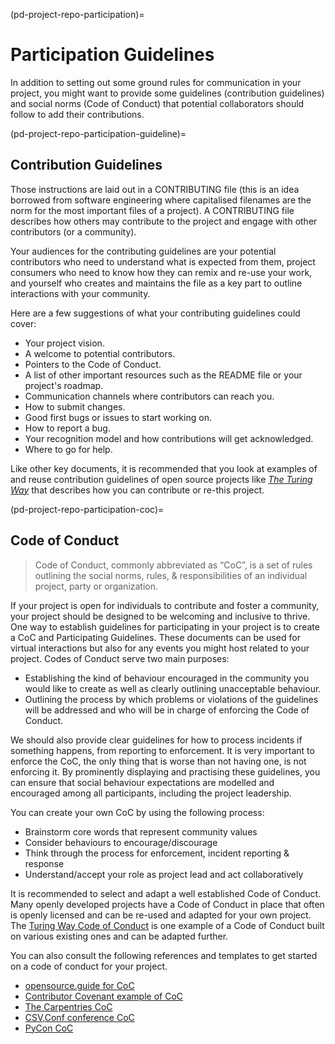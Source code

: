 (pd-project-repo-participation)=
# Participation Guidelines

In addition to setting out some ground rules for communication in your project, you might want to provide some guidelines (contribution guidelines) and social norms (Code of Conduct) that potential collaborators should follow to add their contributions.

(pd-project-repo-participation-guideline)=
## Contribution Guidelines

Those instructions are laid out in a CONTRIBUTING file (this is an idea borrowed from software engineering where capitalised filenames are the norm for the most important files of a project).
A CONTRIBUTING file describes how others may contribute to the project and engage with other contributors (or a community).

Your audiences for the contributing guidelines are your potential contributors who need to understand what is expected from them, project consumers who need to know how they can remix and re-use your work, and yourself who creates and maintains the file as a key part to outline interactions with your community.

Here are a few suggestions of what your contributing guidelines could cover:

* Your project vision.
* A welcome to potential contributors.
* Pointers to the Code of Conduct.
* A list of other important resources such as the README file or your project's roadmap.
* Communication channels where contributors can reach you.
* How to submit changes.
* Good first bugs or issues to start working on.
* How to report a bug.
* Your recognition model and how contributions will get acknowledged.
* Where to go for help.

Like other key documents, it is recommended that you look at examples of and reuse contribution guidelines of open source projects like [_The Turing Way_](https://github.com/the-turing-way/the-turing-way/blob/lottycoupat-roadmapping-casestudy/CONTRIBUTING.md) that describes how you can contribute or re-this project.

(pd-project-repo-participation-coc)=
## Code of Conduct

> Code of Conduct, commonly abbreviated as “CoC”, is a set of rules outlining the social norms, rules, & responsibilities of an individual project, party or organization.

If your project is open for individuals to contribute and foster a community, your project should be designed to be welcoming and inclusive to thrive.
One way to establish guidelines for participating in your project is to create a CoC and Participating Guidelines.
These documents can be used for virtual interactions but also for any events you might host related to your project.
Codes of Conduct serve two main purposes:
* Establishing the kind of behaviour encouraged in the community you would like to create as well as clearly outlining unacceptable behaviour.
* Outlining the process by which problems or violations of the guidelines will be addressed and who will be in charge of enforcing the Code of Conduct.

We should also provide clear guidelines for how to process incidents if something happens, from reporting to enforcement.
It is very important to enforce the CoC, the only thing that is worse than not having one, is not enforcing it.
By prominently displaying and practising these guidelines, you can ensure that social behaviour expectations are modelled and encouraged among all participants, including the project leadership.

You can create your own CoC by using the following process:
* Brainstorm core words that represent community values
* Consider behaviours to encourage/discourage
* Think through the process for enforcement, incident reporting & response
* Understand/accept your role as project lead and act collaboratively

It is recommended to select and adapt a well established Code of Conduct.
Many openly developed projects have a Code of Conduct in place that often is openly licensed and can be re-used and adapted for your own project.
The [Turing Way Code of Conduct](https://github.com/the-turing-way/the-turing-way/blob/main/CODE_OF_CONDUCT.md) is one example of a Code of Conduct built on various existing ones and can be adapted further.

You can also consult the following references and templates to get started on a code of conduct for your project.
- [opensource.guide for CoC](http://opensource.guide/code-of-conduct/)
- [Contributor Covenant example of CoC](http://contributor-covenant.org/)
- [The Carpentries CoC](https://docs.carpentries.org/topic_folders/policies/code-of-conduct.html)
- [CSV,Conf conference CoC](https://github.com/csvconf/csvconf.com/blob/gh-pages/coc.md)
- [PyCon CoC](https://us.pycon.org/2020/about/code-of-conduct/)
